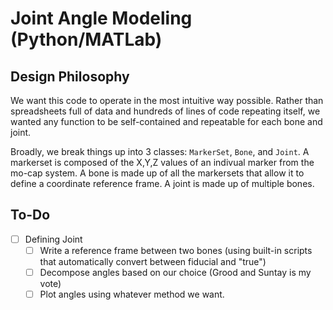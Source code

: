# Joint Angle Modeling (Python/MATLab)

## Design Philosophy
We want this code to operate in the most intuitive way possible. Rather than spreadsheets full of data and hundreds of lines of code repeating itself, we wanted any function to be self-contained and repeatable for each bone and joint.

Broadly, we break things up into 3 classes: `MarkerSet`, `Bone`, and `Joint`. A markerset is composed of the X,Y,Z values of an indivual marker from the mo-cap system. A bone is made up of all the markersets that allow it to define a coordinate reference frame. A joint is made up of multiple bones.

## To-Do
- [ ] Defining Joint
  - [ ]  Write a reference frame between two bones (using built-in scripts that automatically convert between fiducial and "true")
  - [ ] Decompose angles based on our choice (Grood and Suntay is my vote)
  - [ ] Plot angles using whatever method we want.
